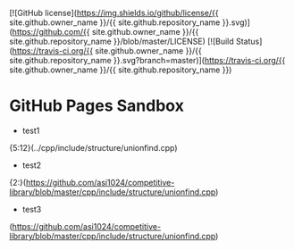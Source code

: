 [![GitHub license](https://img.shields.io/github/license/{{ site.github.owner_name }}/{{ site.github.repository_name }}.svg)](https://github.com/{{ site.github.owner_name }}/{{ site.github.repository_name }}/blob/master/LICENSE)
[![Build Status](https://travis-ci.org/{{ site.github.owner_name }}/{{ site.github.repository_name }}.svg?branch=master)](https://travis-ci.org/{{ site.github.owner_name }}/{{ site.github.repository_name }})

# GitHub Pages Sandbox

- test1

{5:12}(../cpp/include/structure/unionfind.cpp)

- test2

{2:}(https://github.com/asi1024/competitive-library/blob/master/cpp/include/structure/unionfind.cpp)

- test3

(https://github.com/asi1024/competitive-library/blob/master/cpp/include/structure/unionfind.cpp)
